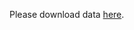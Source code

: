 Please download data [here](https://www.aicrowd.com/challenges/epfl-ml-road-segmentation/dataset_files).